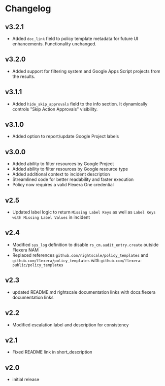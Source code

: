 # Changelog

## v3.2.1

- Added `doc_link` field to policy template metadata for future UI enhancements. Functionality unchanged.

## v3.2.0

- Added support for filtering system and Google Apps Script projects from the results.

## v3.1.1

- Added `hide_skip_approvals` field to the info section. It dynamically controls "Skip Action Approvals" visibility.

## v3.1.0

- Added option to report/update Google Project labels

## v3.0.0

- Added ability to filter resources by Google Project
- Added ability to filter resources by Google resource type
- Added additional context to incident description
- Streamlined code for better readability and faster execution
- Policy now requires a valid Flexera One credential

## v2.5

- Updated label logic to return `Missing Label Keys` as well as `Label Keys with Missing Label Values` in incident

## v2.4

- Modified `sys_log` definition to disable `rs_cm.audit_entry.create` outside Flexera NAM
- Replaced references `github.com/rightscale/policy_templates` and `github.com/flexera/policy_templates` with `github.com/flexera-public/policy_templates`

## v2.3

- updated README.md rightscale documentation links with docs.flexera documentation links

## v2.2

- Modified escalation label and description for consistency

## v2.1

- Fixed README link in short_description

## v2.0

- initial release
